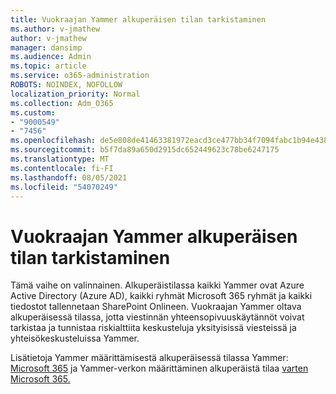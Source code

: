 ```yaml
---
title: Vuokraajan Yammer alkuperäisen tilan tarkistaminen
ms.author: v-jmathew
author: v-jmathew
manager: dansimp
ms.audience: Admin
ms.topic: article
ms.service: o365-administration
ROBOTS: NOINDEX, NOFOLLOW
localization_priority: Normal
ms.collection: Adm_O365
ms.custom:
- "9000549"
- "7456"
ms.openlocfilehash: de5e808de41463381972eacd3ce477bb34f7094fabc1b94e438964c350a78c0e
ms.sourcegitcommit: b5f7da89a650d2915dc652449623c78be6247175
ms.translationtype: MT
ms.contentlocale: fi-FI
ms.lasthandoff: 08/05/2021
ms.locfileid: "54070249"
---
```

# <a name="verify-your-yammer-tenant-is-in-native-mode"></a>Vuokraajan Yammer alkuperäisen tilan tarkistaminen

Tämä vaihe on valinnainen. Alkuperäistilassa kaikki Yammer ovat Azure Active Directory (Azure AD), kaikki ryhmät Microsoft 365 ryhmät ja kaikki tiedostot tallennetaan SharePoint Onlineen. Vuokraajan Yammer oltava alkuperäisessä tilassa, jotta viestinnän yhteensopivuuskäytännöt voivat tarkistaa ja tunnistaa riskialttiita keskusteluja yksityisissä viesteissä ja yhteisökeskusteluissa Yammer.  
  
Lisätietoja Yammer määrittämisestä alkuperäisessä tilassa Yammer: [Microsoft 365](https://go.microsoft.com/fwlink/?linkid=2129829) ja Yammer-verkon määrittäminen alkuperäistä tilaa [varten Microsoft 365.](https://go.microsoft.com/fwlink/?linkid=2129772)
